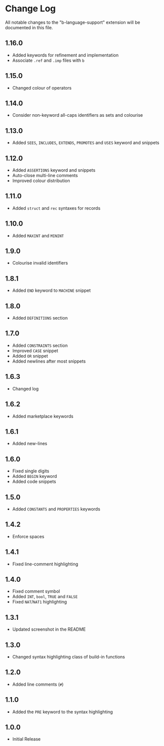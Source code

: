 # Change Log

All notable changes to the "b-language-support" extension will be documented in this file.

## 1.16.0

- Added keywords for refinement and implementation
- Associate `.ref` and `.imp` files with `b`

## 1.15.0

- Changed colour of operators

## 1.14.0

- Consider non-keyword all-caps identifiers as sets and colourise

## 1.13.0

- Added `SEES`, `INCLUDES`, `EXTENDS`, `PROMOTES` and `USES` keyword and snippets

## 1.12.0

- Added `ASSERTIONS` keyword and snippets
- Auto-close multi-line comments
- Improved colour distribution

## 1.11.0

- Added `struct` and `rec` syntaxes for records

## 1.10.0

- Added `MAXINT` and `MININT`

## 1.9.0

- Colourise invalid identifiers

## 1.8.1

- Added `END` keyword to `MACHINE` snippet

## 1.8.0

- Added `DEFINITIONS` section

## 1.7.0

- Added `CONSTRAINTS` section
- Improved `CASE` snippet
- Added `OR` snippet
- Added newlines after most snippets

## 1.6.3

- Changed log

## 1.6.2

- Added marketplace keywords

## 1.6.1

- Added new-lines

## 1.6.0

- Fixed single digits
- Added `BEGIN` keyword
- Added code snippets

## 1.5.0

- Added `CONSTANTS` and `PROPERTIES` keywords

## 1.4.2

- Enforce spaces

## 1.4.1

- Fixed line-comment highlighting

## 1.4.0

- Fixed comment symbol
- Added `INT`, `bool`, `TRUE` and `FALSE`
- Fixed `NAT`/`NAT1` highlighting

## 1.3.1

- Updated screenshot in the README

## 1.3.0

- Changed syntax highlighting class of build-in functions

## 1.2.0

- Added line comments (`#`)

## 1.1.0

- Added the `PRE` keyword to the syntax highlighting

## 1.0.0

- Initial Release
